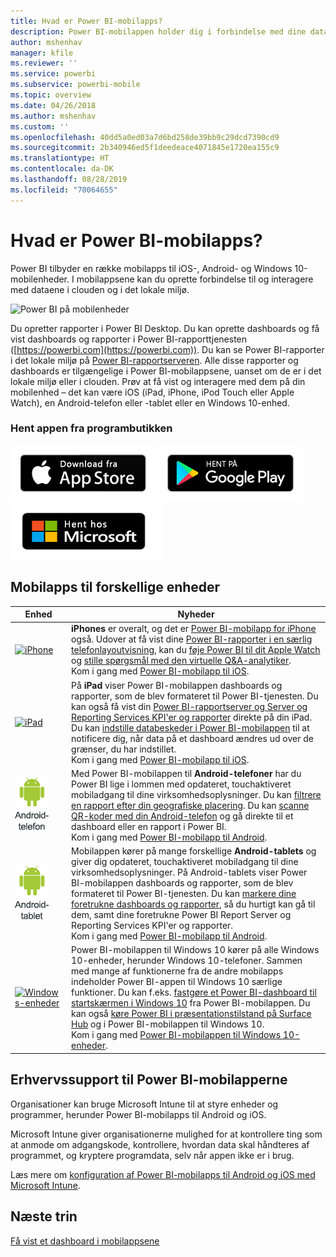 ```yaml
---
title: Hvad er Power BI-mobilapps?
description: Power BI-mobilappen holder dig i forbindelse med dine data i det lokale miljø eller i clouden. Se dine Power BI-dashboards og -rapporter på din mobilenhed.
author: mshenhav
manager: kfile
ms.reviewer: ''
ms.service: powerbi
ms.subservice: powerbi-mobile
ms.topic: overview
ms.date: 04/26/2018
ms.author: mshenhav
ms.custom: ''
ms.openlocfilehash: 40dd5a0ed03a7d6bd258de39bb9c29dcd7390cd9
ms.sourcegitcommit: 2b340946ed5f1deedeace4071845e1720ea155c9
ms.translationtype: HT
ms.contentlocale: da-DK
ms.lasthandoff: 08/28/2019
ms.locfileid: "70064655"
---
```

# <a name="what-are-the-power-bi-mobile-apps"></a>Hvad er Power BI-mobilapps?
Power BI tilbyder en række mobilapps til iOS-, Android- og Windows 10-mobilenheder. I mobilappsene kan du oprette forbindelse til og interagere med dataene i clouden og i det lokale miljø. 

![Power BI på mobilenheder](./media/mobile-apps-for-mobile-devices/power-bi-mobile-apps-all-up.png)

Du opretter rapporter i Power BI Desktop. Du kan oprette dashboards og få vist dashboards og rapporter i Power BI-rapporttjenesten ([https://powerbi.com](https://powerbi.com)). Du kan se Power BI-rapporter i det lokale miljø på [Power BI-rapportserveren](../../report-server/get-started.md). Alle disse rapporter og dashboards er tilgængelige i Power BI-mobilappsene, uanset om de er i det lokale miljø eller i clouden. Prøv at få vist og interagere med dem på din mobilenhed – det kan være iOS (iPad, iPhone, iPod Touch eller Apple Watch), en Android-telefon eller -tablet eller en Windows 10-enhed.

### <a name="get-the-app-from-the-application-store"></a>Hent appen fra programbutikken 

[![Gå til Power BI i App Store](./media/mobile-apps-for-mobile-devices/mobile-apps-app-store.png)](https://go.microsoft.com/fwlink/?LinkId=526218&clcid=0x409) [![Gå til Power BI i Google Play](./media/mobile-apps-for-mobile-devices/mobile-apps-google-play.png)](https://go.microsoft.com/fwlink/?LinkId=544867&clcid=0x409) [![Gå til Power BI i Windows Store](./media/mobile-apps-for-mobile-devices/mobile-apps-windows-store.png)](https://go.microsoft.com/fwlink/?LinkId=526478&clcid=0x409)

## <a name="mobile-apps-for-different-devices"></a>Mobilapps til forskellige enheder

| **Enhed** | **Nyheder** |
| --- | --- |
| [![iPhone](./media/mobile-apps-for-mobile-devices/iphone-logo-50-px.png)](mobile-iphone-app-get-started.md) |**iPhones** er overalt, og det er [Power BI-mobilapp for iPhone](mobile-iphone-app-get-started.md) også. Udover at få vist dine [Power BI-rapporter i en særlig telefonlayoutvisning](mobile-apps-view-phone-report.md), kan du [føje Power BI til dit Apple Watch](mobile-apple-watch.md) og [stille spørgsmål med den virtuelle Q&A-analytiker](mobile-apps-ios-qna.md). <br/>Kom i gang med [Power BI-mobilapp til iOS](mobile-iphone-app-get-started.md). |
| [![iPad](./media/mobile-apps-for-mobile-devices/ipad-logo-50-px.png)](mobile-iphone-app-get-started.md) |På **iPad** viser Power BI-mobilappen dashboards og rapporter, som de blev formateret til Power BI-tjenesten. Du kan også få vist din [Power BI-rapportserver og  Server og Reporting Services KPI'er og rapporter](mobile-app-ssrs-kpis-mobile-on-premises-reports.md) direkte på din iPad. Du kan [indstille databeskeder i Power BI-mobilappen](mobile-set-data-alerts-in-the-mobile-apps.md) til at notificere dig, når data på et dashboard ændres ud over de grænser, du har indstillet. <br/>Kom i gang med [Power BI-mobilapp til iOS](mobile-iphone-app-get-started.md). |
| [![Android-telefon](media/mobile-apps-for-mobile-devices/android-phone-logo-50-px.png)](mobile-android-app-get-started.md) |Med Power BI-mobilappen til **Android-telefoner** har du Power BI lige i lommen med opdateret, touchaktiveret mobiladgang til dine virksomhedsoplysninger. Du kan [filtrere en rapport efter din geografiske placering](mobile-apps-geographic-filtering.md). Du kan [scanne QR-koder med din Android-telefon](mobile-apps-qr-code.md) og gå direkte til et dashboard eller en rapport i Power BI. <br/>Kom i gang med [Power BI-mobilapp til Android](mobile-android-app-get-started.md). |
| [![Android-tablet](./media/mobile-apps-for-mobile-devices/android-tablet-logo-50-px.png)](mobile-android-app-get-started.md) |Mobilappen kører på mange forskellige **Android-tablets** og giver dig opdateret, touchaktiveret mobiladgang til dine virksomhedsoplysninger. På Android-tablets viser Power BI-mobilappen dashboards og rapporter, som de blev formateret til Power BI-tjenesten. Du kan [markere dine foretrukne dashboards og rapporter](mobile-apps-favorites.md), så du hurtigt kan gå til dem, samt dine foretrukne Power BI Report Server og Reporting Services KPI'er og rapporter. <br/>Kom i gang med [Power BI-mobilapp til Android](mobile-android-app-get-started.md). |
| [![Windows-enheder](./media/mobile-apps-for-mobile-devices/win-10-logo-50-px.png)](../../desktop-getting-started.md) |Power BI-mobilappen til Windows 10 kører på alle Windows 10-enheder, herunder Windows 10-telefoner. Sammen med mange af funktionerne fra de andre mobilapps indeholder Power BI-appen til Windows 10 særlige funktioner. Du kan f.eks. [fastgøre et Power BI-dashboard til startskærmen i Windows 10](mobile-pin-dashboard-start-screen-windows-10-phone-app.md) fra Power BI-mobilappen. Du kan også [køre Power BI i præsentationstilstand på Surface Hub](mobile-windows-10-app-presentation-mode.md) og i Power BI-mobilappen til Windows 10. <br/>Kom i gang med [Power BI-mobilappen til Windows 10-enheder](mobile-windows-10-phone-app-get-started.md). ||| 

## <a name="enterprise-support-for-the-power-bi-mobile-apps"></a>Erhvervssupport til Power BI-mobilapperne
Organisationer kan bruge Microsoft Intune til at styre enheder og programmer, herunder Power BI-mobilapps til Android og iOS.

Microsoft Intune giver organisationerne mulighed for at kontrollere ting som at anmode om adgangskode, kontrollere, hvordan data skal håndteres af programmet, og kryptere programdata, selv når appen ikke er i brug.

Læs mere om [konfiguration af Power BI-mobilapps til Android og iOS med Microsoft Intune](../../service-admin-mobile-intune.md). 

## <a name="next-steps"></a>Næste trin
[Få vist et dashboard i mobilappsene](mobile-apps-quickstart-view-dashboard-report.md)


